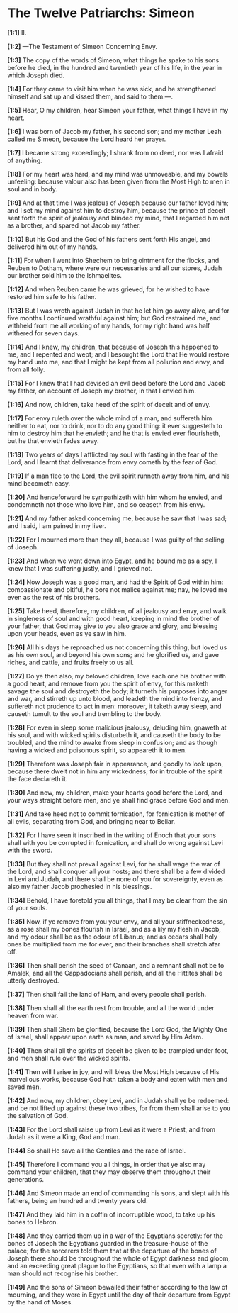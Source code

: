# The Twelve Patriarchs: Simeon

**[1:1]** II.

**[1:2]** —The Testament of Simeon Concerning Envy.

**[1:3]** The copy of the words of Simeon, what things he spake to his sons before he died, in the hundred and twentieth year of his life, in the year in which Joseph died.

**[1:4]** For they came to visit him when he was sick, and he strengthened himself and sat up and kissed them, and said to them:—.

**[1:5]** Hear, O my children, hear Simeon your father, what things I have in my heart.

**[1:6]** I was born of Jacob my father, his second son; and my mother Leah called me Simeon, because the Lord heard her prayer.

**[1:7]** I became strong exceedingly; I shrank from no deed, nor was I afraid of anything.

**[1:8]** For my heart was hard, and my mind was unmoveable, and my bowels unfeeling:  because valour also has been given from the Most High to men in soul and in body.

**[1:9]** And at that time I was jealous of Joseph because our father loved him; and I set my mind against him to destroy him, because the prince of deceit sent forth the spirit of jealousy and blinded my mind, that I regarded him not as a brother, and spared not Jacob my father.

**[1:10]** But his God and the God of his fathers sent forth His angel, and delivered him out of my hands.

**[1:11]** For when I went into Shechem to bring ointment for the flocks, and Reuben to Dotham, where were our necessaries and all our stores, Judah our brother sold him to the Ishmaelites.

**[1:12]** And when Reuben came he was grieved, for he wished to have restored him safe to his father.

**[1:13]** But I was wroth against Judah in that he let him go away alive, and for five months I continued wrathful against him; but God restrained me, and withheld from me all working of my hands, for my right hand was half withered for seven days.

**[1:14]** And I knew, my children, that because of Joseph this happened to me, and I repented and wept; and I besought the Lord that He would restore my hand unto me, and that I might be kept from all pollution and envy, and from all folly.

**[1:15]** For I knew that I had devised an evil deed before the Lord and Jacob my father, on account of Joseph my brother, in that I envied him.

**[1:16]** And now, children, take heed of the spirit of deceit and of envy.

**[1:17]** For envy ruleth over the whole mind of a man, and suffereth him neither to eat, nor to drink, nor to do any good thing:  it ever suggesteth to him to destroy him that he envieth; and he that is envied ever flourisheth, but he that envieth fades away.

**[1:18]** Two years of days I afflicted my soul with fasting in the fear of the Lord, and I learnt that deliverance from envy cometh by the fear of God.

**[1:19]** If a man flee to the Lord, the evil spirit runneth away from him, and his mind becometh easy.

**[1:20]** And henceforward he sympathizeth with him whom he envied, and condemneth not those who love him, and so ceaseth from his envy.

**[1:21]** And my father asked concerning me, because he saw that I was sad; and I said, I am pained in my liver.

**[1:22]** For I mourned more than they all, because I was guilty of the selling of Joseph.

**[1:23]** And when we went down into Egypt, and he bound me as a spy, I knew that I was suffering justly, and I grieved not.

**[1:24]** Now Joseph was a good man, and had the Spirit of God within him:  compassionate and pitiful, he bore not malice against me; nay, he loved me even as the rest of his brothers.

**[1:25]** Take heed, therefore, my children, of all jealousy and envy, and walk in singleness of soul and with good heart, keeping in mind the brother of your father, that God may give to you also grace and glory, and blessing upon your heads, even as ye saw in him.

**[1:26]** All his days he reproached us not concerning this thing, but loved us as his own soul, and beyond his own sons; and he glorified us, and gave riches, and cattle, and fruits freely to us all.

**[1:27]** Do ye then also, my beloved children, love each one his brother with a good heart, and remove from you the spirit of envy, for this maketh savage the soul and destroyeth the body; it turneth his purposes into anger and war, and stirreth up unto blood, and leadeth the mind into frenzy, and suffereth not prudence to act in men:  moreover, it taketh away sleep, and causeth tumult to the soul and trembling to the body.

**[1:28]** For even in sleep some malicious jealousy, deluding him, gnaweth at his soul, and with wicked spirits disturbeth it, and causeth the body to be troubled, and the mind to awake from sleep in confusion; and as though having a wicked and poisonous spirit, so appeareth it to men.

**[1:29]** Therefore was Joseph fair in appearance, and goodly to look upon, because there dwelt not in him any wickedness; for in trouble of the spirit the face declareth it.

**[1:30]** And now, my children, make your hearts good before the Lord, and your ways straight before men, and ye shall find grace before God and men.

**[1:31]** And take heed not to commit fornication, for fornication is mother of all evils, separating from God, and bringing near to Beliar.

**[1:32]** For I have seen it inscribed in the writing of Enoch that your sons shall with you be corrupted in fornication, and shall do wrong against Levi with the sword.

**[1:33]** But they shall not prevail against Levi, for he shall wage the war of the Lord, and shall conquer all your hosts; and there shall be a few divided in Levi and Judah, and there shall be none of you for sovereignty, even as also my father Jacob prophesied in his blessings.

**[1:34]** Behold, I have foretold you all things, that I may be clear from the sin of your souls.

**[1:35]** Now, if ye remove from you your envy, and all your stiffneckedness, as a rose shall my bones flourish in Israel, and as a lily my flesh in Jacob, and my odour shall be as the odour of Libanus; and as cedars shall holy ones be multiplied from me for ever, and their branches shall stretch afar off.

**[1:36]** Then shall perish the seed of Canaan, and a remnant shall not be to Amalek, and all the Cappadocians shall perish, and all the Hittites shall be utterly destroyed.

**[1:37]** Then shall fail the land of Ham, and every people shall perish.

**[1:38]** Then shall all the earth rest from trouble, and all the world under heaven from war.

**[1:39]** Then shall Shem be glorified, because the Lord God, the Mighty One of Israel, shall appear upon earth as man, and saved by Him Adam.

**[1:40]** Then shall all the spirits of deceit be given to be trampled under foot, and men shall rule over the wicked spirits.

**[1:41]** Then will I arise in joy, and will bless the Most High because of His marvellous works, because God hath taken a body and eaten with men and saved men.

**[1:42]** And now, my children, obey Levi, and in Judah shall ye be redeemed:  and be not lifted up against these two tribes, for from them shall arise to you the salvation of God.

**[1:43]** For the Lord shall raise up from Levi as it were a Priest, and from Judah as it were a King, God and man.

**[1:44]** So shall He save all the Gentiles and the race of Israel.

**[1:45]** Therefore I command you all things, in order that ye also may command your children, that they may observe them throughout their generations.

**[1:46]** And Simeon made an end of commanding his sons, and slept with his fathers, being an hundred and twenty years old.

**[1:47]** And they laid him in a coffin of incorruptible wood, to take up his bones to Hebron.

**[1:48]** And they carried them up in a war of the Egyptians secretly:  for the bones of Joseph the Egyptians guarded in the treasure-house of the palace; for the sorcerers told them that at the departure of the bones of Joseph there should be throughout the whole of Egypt darkness and gloom, and an exceeding great plague to the Egyptians, so that even with a lamp a man should not recognise his brother.

**[1:49]** And the sons of Simeon bewailed their father according to the law of mourning, and they were in Egypt until the day of their departure from Egypt by the hand of Moses.

